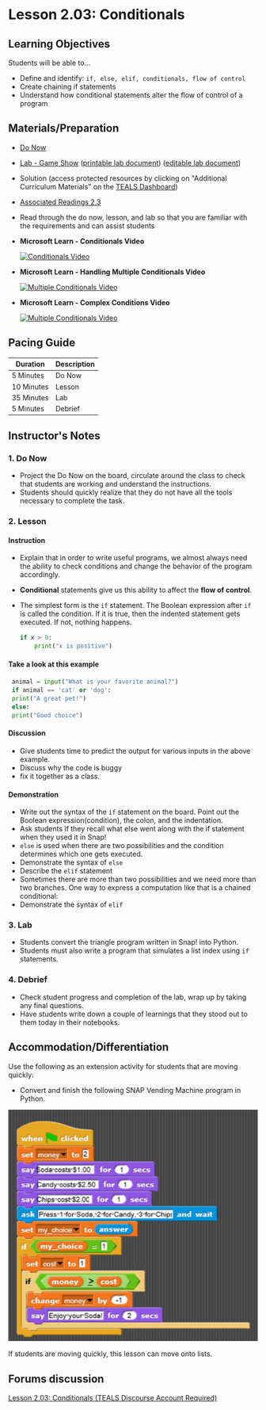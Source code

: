 # Lesson 2.03: Conditionals

## Learning Objectives

Students will be able to...

* Define and identify: `if, else, elif, conditionals, flow of control`
* Create chaining if statements
* Understand how conditional statements alter the flow of control of a program

## Materials/Preparation

* [Do Now][]
* [Lab - Game Show][] ([printable lab document][]) ([editable lab document][])
* Solution (access protected resources by clicking on "Additional Curriculum Materials" on the [TEALS Dashboard])
* [Associated Readings 2.3](https://tealsk12.gitbook.io/intro-cs-2/readings#2-3)
* Read through the do now, lesson, and lab so that you are familiar with the requirements and can assist students
* **Microsoft Learn - Conditionals Video**

  [![Conditionals Video](https://img.youtube.com/vi/5pPKYWqkoek/0.jpg)](https://www.youtube.com/watch?v=5pPKYWqkoek)

* **Microsoft Learn - Handling Multiple Conditionals Video**

  [![Multiple Conditionals Video](https://img.youtube.com/vi/oYaGJBMoXok/0.jpg)](https://www.youtube.com/watch?v=oYaGJBMoXok)

* **Microsoft Learn - Complex Conditions Video**

  [![Multiple Conditionals Video](https://img.youtube.com/vi/IBOHc87yFYw/0.jpg)](https://www.youtube.com/watch?v=IBOHc87yFYw)

## Pacing Guide

| **Duration**   | **Description** |
| ---------- | ----------- |
| 5 Minutes  | Do Now      |
| 10 Minutes | Lesson      |
| 35 Minutes | Lab         |
| 5 Minutes | Debrief  |

## Instructor's Notes

### 1. Do Now

* Project the Do Now on the board, circulate around the class to check that students are working and understand the instructions.
* Students should quickly realize that they do not have all the tools necessary to complete the task.
  
### 2. Lesson

#### Instruction

* Explain that in order to write useful programs, we almost always need the ability to check conditions and change the behavior of the program accordingly.
* **Conditional** statements give us this ability to affect the **flow of control**.
* The simplest form is the `if` statement. The Boolean expression after `if` is called the condition. If it is true, then the indented statement gets executed. If not, nothing happens.

    ```python
    if x > 0:
        print("x is positive")
    ```

#### Take a look at this example

   ```python
    animal = input("What is your favorite animal?")
    if animal == 'cat' or 'dog':
    print("A great pet!")
    else:
    print("Good choice")
   ```

#### Discussion

* Give students time to predict the output for various inputs in the above example.
* Discuss why the code is buggy
* fix it together as a class.

#### Demonstration

* Write out the syntax of the `if` statement on the board. Point out the Boolean expression(condition), the colon, and the indentation.
* Ask students if they recall what else went along with the if statement when they used it in Snap!
* `else` is used when there are two possibilities and the condition determines which one gets executed.
* Demonstrate the syntax of `else`
* Describe the `elif` statement
* Sometimes there are more than two possibilities and we need more than two branches. One way to express a computation like that is a chained conditional:
* Demonstrate the syntax of `elif`

### 3. Lab

* Students convert the triangle program written in Snap! into Python.
* Students must also write a program that simulates a list index using `if` statements.

### 4. Debrief

* Check student progress and completion of the lab, wrap up by taking any final questions.
* Have students write down a couple of learnings that they stood out to them today in their notebooks.

## Accommodation/Differentiation

Use the following as an extension activity for students that are moving quickly:

* Convert and finish the following SNAP Vending Machine program in Python.

![Vending Machine](python_2.04_vending_machine.png)

If students are moving quickly, this lesson can move onto lists.

## Forums discussion

[Lesson 2.03: Conditionals (TEALS Discourse Account Required)](https://forums.tealsk12.org/c/2nd-semester-unit-2/lesson-2-03-conditionals)

[Do Now]:do_now.md
[Lab - Game Show]:lab.md
[TEALS Dashboard]:http://www.tealsk12.org/dashboard

[printable lab document]: https://github.com/TEALSK12/2nd-semester-introduction-to-computer-science/raw/master/units/2_unit/03_lesson/lab.pdf
[editable lab document]: https://github.com/TEALSK12/2nd-semester-introduction-to-computer-science/raw/master/units/2_unit/03_lesson/lab.docx
